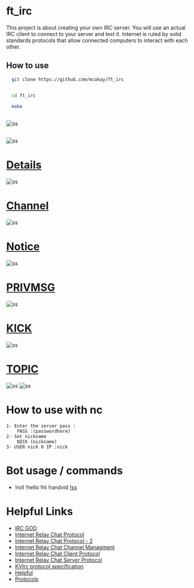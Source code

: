 

# ft_irc

This project is about creating your own IRC server.
You will use an actual IRC client to connect to your server and test it.
Internet is ruled by solid standards protocols that allow connected computers to interact
with each other. 




## How to use

```bash
  git clone https://github.com/mcakay/ft_irc


  cd ft_irc
```



```bash
  make
```

## 

![ss](https://i.hizliresim.com/t2n85wb.png)

##

![ss](https://i.hizliresim.com/dh79gty.png)

# [Details](https://github.com/mcakay/ft_irc/blob/main/src/Server.cpp)


![ss](https://i.hizliresim.com/4w6eb8t.png)

# [Channel](https://github.com/mcakay/ft_irc/blob/main/src/Channel.cpp)
  
![ss](https://i.hizliresim.com/gmha070.png)

# [Notice](https://github.com/mcakay/ft_irc/blob/main/src/commands/notice.cpp)


![ss](https://i.hizliresim.com/hh2sxpk.png)

# [PRIVMSG](https://github.com/mcakay/ft_irc/blob/main/src/commands/privmsg.cpp)


![ss](https://i.hizliresim.com/t3fu323.png)

# [KICK](https://github.com/mcakay/ft_irc/blob/main/src/commands/kick.cpp)


![ss](https://i.hizliresim.com/1s34d87.png)

# [TOPIC](https://github.com/mcakay/ft_irc/blob/main/src/commands/topic.cpp)

![ss](https://i.hizliresim.com/jaiikjc.png)
![ss](https://i.hizliresim.com/a20x544.png)

# How to use with nc
```
1- Enter the server pass :
    PASS :(passwordhere)
2- Set nickname
    NICK (nickname)
3- USER nick 0 IP :nick
```

# Bot usage / commands 
- !roll !hello !ht !randvid
[!ss](https://i.hizliresim.com/l26srib.png)

# Helpful Links
- [IRC GOD](https://ircgod.com/docs/irc/to_know/)
- [Internet Relay Chat Protocol](https://datatracker.ietf.org/doc/html/rfc1459#section-)
- [Internet Relay Chat Protocol - 2](https://datatracker.ietf.org/doc/html/rfc2810)
- [Internet Relay Chat Channel Managment](https://datatracker.ietf.org/doc/html/rfc2811#)
- [Internet Relay Chat Client Protocol](https://datatracker.ietf.org/doc/html/rfc2812)
- [Internet Relay Chat Server Protocol](https://datatracker.ietf.org/doc/html/rfc2813)
- [KVIrc protocol specification](http://www.kvirc.net/doc/doc_rfc2812.html)
- [Helpful](http://chi.cs.uchicago.edu/chirc/assignment3.html)
- [Protocols](link)
